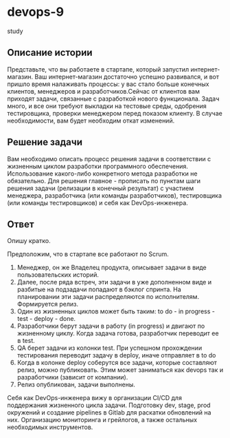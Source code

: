 # devops-9
study

## Описание истории
Представьте, что вы работаете в стартапе, который запустил интернет-магазин. Ваш интернет-магазин достаточно успешно развивался, и вот пришло время налаживать процессы: у вас стало больше конечных клиентов, менеджеров и разработчиков.Сейчас от клиентов вам приходят задачи, связанные с разработкой нового функционала. Задач много, и все они требуют выкладки на тестовые среды, одобрения тестировщика, проверки менеджером перед показом клиенту. В случае необходимости, вам будет необходим откат изменений.

## Решение задачи
Вам необходимо описать процесс решения задачи в соответствии с жизненным циклом разработки программного обеспечения. Использование какого-либо конкретного метода разработки не обязательно. Для решения главное - прописать по пунктам шаги решения задачи (релизации в конечный результат) с участием менеджера, разработчика (или команды разработчиков), тестировщика (или команды тестировщиков) и себя как DevOps-инженера.


## Ответ

Опишу кратко.

Предположим, что в стартапе все работают по Scrum.

1. Менеджер, он же Владелец продукта, описывает задачи в виде пользовательских историй.
2. Далее, после ряда встреч, эти задачи в уже дополненном виде и разбитые на подзадачи попадают в бэклог спринта. На планировании эти задачи распределяются по исполнителям. Формируется релиз.
3. Один из жизненных циклов может быть таким: to do - in progress - test - deploy - done. 
4. Разработчики берут задачи в работу (in progress) и двигают по жизненному циклу. Когда задача готова, разработчик переводит ее в test.
5. QA берет задачи из колонки test. При успешном прохождении тестирования переводит задачу в deploy, иначе отправляет в to do
6. Когда в колонке deploy соберутся все задачи, которые составляют релиз, можно публиковать. Этим может заниматься как devops так и разработчики (зависит от компании).
7. Релиз опубликован, задачи выполнены.

Себя как DevOps-инженера вижу в организации CI/CD для поддержания жизненного цикла задачи. Подготовку dev, stage, prod окружений и создание pipelines в Gitlab для раскатки обновлений на них. Организацию мониторинга и грейлогов, а также остальных необходимых инструментов.
